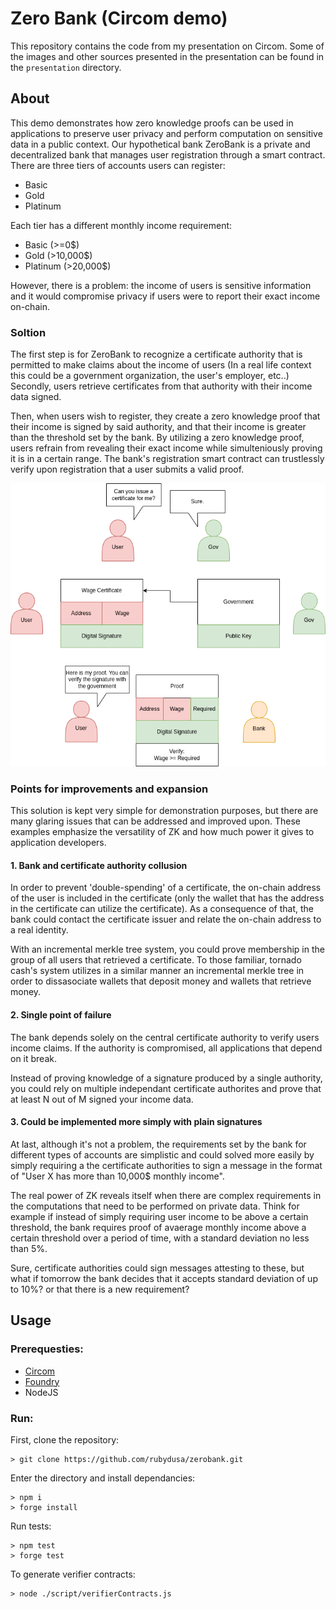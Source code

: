 # Zero Bank (Circom demo)

This repository contains the code from my presentation on Circom.
Some of the images and other sources presented in the presentation can be found in the `presentation` directory.

## About
This demo demonstrates how zero knowledge proofs can be used in applications to preserve user privacy and perform computation on sensitive data in a public context.
Our hypothetical bank ZeroBank is a private and decentralized bank that manages user registration through a smart contract. There are three tiers of accounts users can register:
- Basic
- Gold
- Platinum

Each tier has a different monthly income requirement:
- Basic (>=0$)
- Gold (>10,000$)
- Platinum (>20,000$)

However, there is a problem: the income of users is sensitive information and it would compromise privacy if users were to report their exact income on-chain.

### Soltion
The first step is for ZeroBank to recognize a certificate authority that is permitted to make claims about the income of users (In a real life context this could be a government organization, the user's employer, etc..)
Secondly, users retrieve certificates from that authority with their income data signed.

Then, when users wish to register, they create a zero knowledge proof that their income is signed by said authority, and that their income is greater than the threshold set by the bank. By utilizing a zero knowledge proof, users refrain from revealing their exact income while simulteniously proving it is in a certain range.
The bank's registration smart contract can trustlessly verify upon registration that a user submits a valid proof.

![solution](./presentation/solution.png)

### Points for improvements and expansion
This solution is kept very simple for demonstration purposes, but there are many glaring issues that can be addressed and improved upon. These examples emphasize the versatility of ZK and how much power it gives to application developers.

#### 1. Bank and certificate authority collusion
In order to prevent 'double-spending' of a certificate, the on-chain address of the user is included in the certificate (only the wallet that has the address in the certificate can utilize the certificate). As a consequence of that, the bank could contact the certificate issuer and relate the on-chain address to a real identity.

With an incremental merkle tree system, you could prove membership in the group of all users that retrieved a certificate. To those familiar, tornado cash's system utilizes in a similar manner an incremental merkle tree in order to dissasociate wallets that deposit money and wallets that retrieve money.

#### 2. Single point of failure
The bank depends solely on the central certificate authority to verify users income claims. If the authority is compromised, all applications that depend on it break.

Instead of proving knowledge of a signature produced by a single authority, you could rely on multiple independant certificate authorites and prove that at least N out of M signed your income data.

#### 3. Could be implemented more simply with plain signatures
At last, although it's not a problem, the requirements set by the bank for different types of accounts are simplistic and could solved more easily by simply requiring a the certificate authorities to sign a message in the format of "User X has more than 10,000$ monthly income".

The real power of ZK reveals itself when there are complex requirements in the computations that need to be performed on private data. Think for example if instead of simply requiring user income to be above a certain threshold, the bank requires proof of avaerage monthly income above a certain threshold over a period of time, with a standard deviation no less than 5%. 

Sure, certificate authorities could sign messages attesting to these, but what if tomorrow the bank decides that it accepts standard deviation of up to 10%? or that there is a new requirement? 

## Usage

### Prerequesties:
- [Circom](https://github.com/iden3/circom)
- [Foundry](https://github.com/foundry-rs/foundry)
- NodeJS

### Run:
First, clone the repository:
```
> git clone https://github.com/rubydusa/zerobank.git
```

Enter the directory and install dependancies:
```
> npm i
> forge install
```

Run tests:
```
> npm test
> forge test
```

To generate verifier contracts:
```
> node ./script/verifierContracts.js
```
